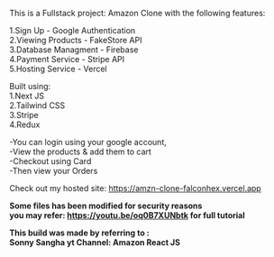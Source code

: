 This is a Fullstack project: Amazon Clone with the following features:

1.Sign Up - Google Authentication  
2.Viewing Products - FakeStore API  
3.Database Managment - Firebase  
4.Payment Service - Stripe API  
5.Hosting Service - Vercel  

Built using:  
1.Next JS  
2.Tailwind CSS  
3.Stripe  
4.Redux
  
  
-You can login using your google account,  
-View the products & add them to cart  
-Checkout using Card  
-Then view your Orders  

Check out my hosted site: https://amzn-clone-falconhex.vercel.app
  
**Some files has been modified for security reasons   
you may refer: https://youtu.be/oq0B7XUNbtk for full tutorial**  

**This build was made by referring to :  
Sonny Sangha yt Channel: Amazon React JS**

